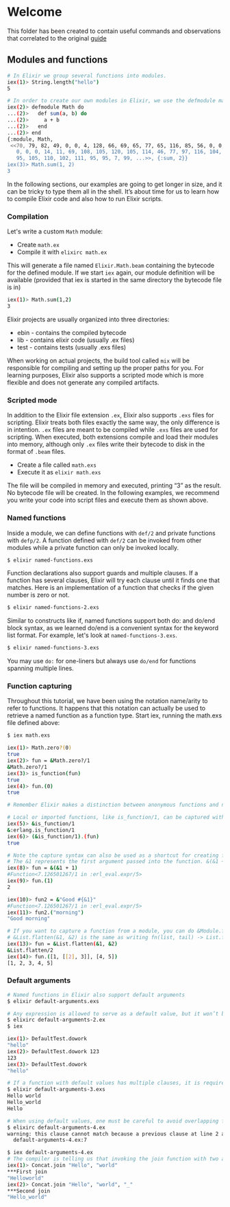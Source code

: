 # Welcome

This folder has been created to contain useful commands and observations that correlated to the original [guide](https://elixir-lang.org/getting-started/modules-and-functions.html)

## Modules and functions

```sh
# In Elixir we group several functions into modules.
iex(1)> String.length("hello")
5

# In order to create our own modules in Elixir, we use the defmodule macro. We use the def macro to define functions in that module
iex(2)> defmodule Math do
...(2)>   def sum(a, b) do
...(2)>     a + b
...(2)>   end
...(2)> end
{:module, Math,
 <<70, 79, 82, 49, 0, 0, 4, 128, 66, 69, 65, 77, 65, 116, 85, 56, 0, 0, 0, 124,
   0, 0, 0, 14, 11, 69, 108, 105, 120, 105, 114, 46, 77, 97, 116, 104, 8, 95,
   95, 105, 110, 102, 111, 95, 95, 7, 99, ...>>, {:sum, 2}}
iex(3)> Math.sum(1, 2)
3
```

In the following sections, our examples are going to get longer in size, and it can be tricky to type them all in the shell. It’s about time for us to learn how to compile Elixir code and also how to run Elixir scripts.

### Compilation

Let's write a custom `Math` module:

+ Create `math.ex`
+ Compile it with `elixirc math.ex`

This will generate a file named `Elixir.Math.beam` containing the bytecode for the defined module. If we start `iex` again, our module definition will be available (provided that iex is started in the same directory the bytecode file is in)

```sh
iex(1)> Math.sum(1,2)
3
```

Elixir projects are usually organized into three directories:

+ ebin - contains the compiled bytecode
+ lib - contains elixir code (usually .ex files)
+ test - contains tests (usually .exs files)

When working on actual projects, the build tool called `mix` will be responsible for compiling and setting up the proper paths for you. For learning purposes, Elixir also supports a scripted mode which is more flexible and does not generate any compiled artifacts.

### Scripted mode

In addition to the Elixir file extension `.ex`, Elixir also supports `.exs` files for scripting. Elixir treats both files exactly the same way, the only difference is in intention. `.ex` files are meant to be compiled while `.exs` files are used for scripting. When executed, both extensions compile and load their modules into memory, although only `.ex` files write their bytecode to disk in the format of `.beam` files.

+ Create a file called `math.exs`
+ Execute it as `elixir math.exs`

The file will be compiled in memory and executed, printing “3” as the result. No bytecode file will be created. In the following examples, we recommend you write your code into script files and execute them as shown above.

### Named functions

Inside a module, we can define functions with `def/2` and private functions with `defp/2`. A function defined with `def/2` can be invoked from other modules while a private function can only be invoked locally.

```sh
$ elixir named-functions.exs
```

Function declarations also support guards and multiple clauses. If a function has several clauses, Elixir will try each clause until it finds one that matches. Here is an implementation of a function that checks if the given number is zero or not.

```sh
$ elixir named-functions-2.exs
```

Similar to constructs like if, named functions support both do: and do/end block syntax, as we learned do/end is a convenient syntax for the keyword list format. For example, let's look at `named-functions-3.exs`.

```sh
$ elixir named-functions-3.exs
```

You may use `do:` for one-liners but always use `do/end` for functions spanning multiple lines.

### Function capturing

Throughout this tutorial, we have been using the notation name/arity to refer to functions. It happens that this notation can actually be used to retrieve a named function as a function type. Start iex, running the math.exs file defined above:

```sh
$ iex math.exs

iex(1)> Math.zero?(0)
true
iex(2)> fun = &Math.zero?/1
&Math.zero?/1
iex(3)> is_function(fun)
true
iex(4)> fun.(0)
true

# Remember Elixir makes a distinction between anonymous functions and named functions, where the former must be invoked with a dot (.) between the variable name and parentheses. The capture operator bridges this gap by allowing named functions to be assigned to variables and passed as arguments in the same way we assign, invoke and pass anonymous functions.

# Local or imported functions, like is_function/1, can be captured without the module
iex(5)> &is_function/1
&:erlang.is_function/1
iex(6)> (&is_function/1).(fun)
true

# Note the capture syntax can also be used as a shortcut for creating functions
# The &1 represents the first argument passed into the function. &(&1 + 1) is exactly the same as fn x -> x + 1 end. This syntax is useful for short function definitions.
iex(8)> fun = &(&1 + 1)
#Function<7.126501267/1 in :erl_eval.expr/5>
iex(9)> fun.(1)
2

iex(10)> fun2 = &"Good #{&1}"
#Function<7.126501267/1 in :erl_eval.expr/5>
iex(11)> fun2.("morning")
"Good morning"

# If you want to capture a function from a module, you can do &Module.function()
# &List.flatten(&1, &2) is the same as writing fn(list, tail) -> List.flatten(list, tail) end
iex(13)> fun = &List.flatten(&1, &2)
&List.flatten/2
iex(14)> fun.([1, [[2], 3]], [4, 5])
[1, 2, 3, 4, 5]

```

### Default arguments

```sh
# Named functions in Elixir also support default arguments
$ elixir default-arguments.exs

# Any expression is allowed to serve as a default value, but it won’t be evaluated during the function definition. Every time the function is invoked and any of its default values have to be used, the expression for that default value will be evaluated
$ elixirc default-arguments-2.ex
$ iex

iex(1)> DefaultTest.dowork
"hello"
iex(2)> DefaultTest.dowork 123
123
iex(3)> DefaultTest.dowork
"hello"

# If a function with default values has multiple clauses, it is required to create a function head (without an actual body) for declaring defaults
$ elixir default-arguments-3.exs
Hello world
Hello_world
Hello

# When using default values, one must be careful to avoid overlapping function definitions. Consider default-arguments-4.ex
$ elixirc default-arguments-4.ex
warning: this clause cannot match because a previous clause at line 2 always matches
  default-arguments-4.ex:7

$ iex default-arguments-4.ex
# The compiler is telling us that invoking the join function with two arguments will always choose the first definition of join whereas the second one will only be invoked when three arguments are passed
iex(1)> Concat.join "Hello", "world"
***First join
"Helloworld"
iex(2)> Concat.join "Hello", "world", "_"
***Second join
"Hello_world"

```
